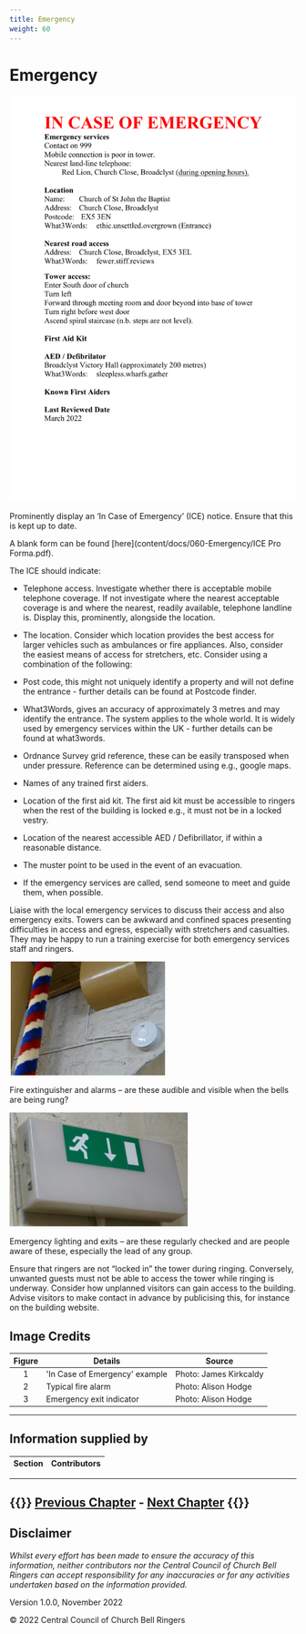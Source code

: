 ```yaml
---
title: Emergency
weight: 60
---
```


# Emergency 

![An ICE notice](Broadclyst_ICE.jpg)

Prominently display an ‘In Case of Emergency’ (ICE) notice. Ensure that this is kept up to date. 

A blank form can be found [here](content/docs/060-Emergency/ICE Pro Forma.pdf).

The ICE should indicate: 

- Telephone access. Investigate whether there is acceptable mobile telephone coverage. If not investigate where the nearest acceptable coverage is and where the nearest, readily available, telephone landline is. Display this, prominently, alongside the location. 

- The location. Consider which location provides the best access for larger vehicles such as ambulances or fire appliances. Also, consider the easiest means of access for stretchers, etc. Consider using a combination of the following: 

- Post code, this might not uniquely identify a property and will not define the entrance - further details can be found at Postcode finder. 

- What3Words, gives an accuracy of approximately 3 metres and may identify the entrance. The system applies to the whole world. It is widely used by emergency services within the UK - further details can be found at what3words.  

- Ordnance Survey grid reference, these can be easily transposed when under pressure. Reference can be determined using e.g., google maps. 

- Names of any trained first aiders. 

- Location of the first aid kit. The first aid kit must be accessible to ringers when the rest of the building is locked e.g., it must not be in a locked vestry. 

- Location of the nearest accessible AED / Defibrillator, if within a reasonable distance. 

- The muster point to be used in the event of an evacuation. 

- If the emergency services are called, send someone to meet and guide them, when possible. 

Liaise with the local emergency services to discuss their access and also emergency exits. Towers can be awkward and confined spaces presenting difficulties in access and egress, especially with stretchers and casualties. They may be happy to run a training exercise for both emergency services staff and ringers. 

![Typical fire alarm](Fire_alarm.jpg)

Fire extinguisher and alarms – are these audible and visible when the bells are being rung? 

![Fire exit indicator](Exit_indicator.jpg)

Emergency lighting and exits – are these regularly checked and are people aware of these, especially the lead of any group. 

Ensure that ringers are not “locked in” the tower during ringing. Conversely, unwanted guests must not be able to access the tower while ringing is underway. Consider how unplanned visitors can gain access to the building. Advise visitors to make contact in advance by publicising this, for instance on the building website. 

 ## Image Credits

| Figure | Details | Source |
| :---: | --- | --- |
| 1 | 'In Case of Emergency' example | Photo: James Kirkcaldy |
| 2 | Typical fire alarm | Photo: Alison Hodge |
| 3 | Emergency exit indicator | Photo: Alison Hodge |

----

## Information supplied by 

| Section | Contributors |
| :---: | --- |

----

{{<hint info>}}
**[Previous Chapter](../050-HealthSafety)** - **[Next Chapter](../070-RingingChamber/)**
{{</hint>}}
----

## Disclaimer
 
*Whilst every effort has been made to ensure the accuracy of this information, neither contributors nor the Central Council of Church Bell Ringers can accept responsibility for any inaccuracies or for any activities undertaken based on the information provided.*

Version 1.0.0, November 2022

© 2022 Central Council of Church Bell Ringers
